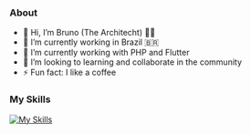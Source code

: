 ### About

- 👋 Hi, I’m Bruno (The Architecht) 👨‍💻
- 🔭 I’m currently working in Brazil 🇧🇷
- 🌱 I’m currently working with PHP and Flutter 
- 👯 I’m looking to learning and collaborate in the community
- ⚡ Fun fact: I like a coffee

### My Skills

[![My Skills](https://skills.thijs.gg/icons?i=js,html,css,flutter,laravel,php,docker,nextjs,react)](https://programadorbruno.com.br)
